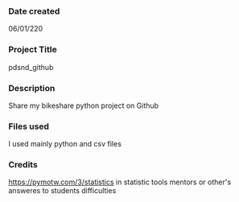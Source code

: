 ### Date created
06/01/220

### Project Title
pdsnd_github

### Description
Share my bikeshare python project on Github

### Files used
I used mainly python and csv files

### Credits
https://pymotw.com/3/statistics in statistic tools
mentors or other's answeres to students difficulties

